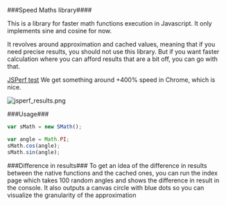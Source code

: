 ###Speed Maths library####

This is a library for faster math functions execution in Javascript. It only implements sine and cosine for now.

It revolves around approximation and cached values, meaning that if you need precise results, you should not use this library. But if you want faster calculation where you can afford results that are a bit off, you can go with that.

[JSPerf test](http://jsperf.com/smath-test/4) We get something around +400% speed in Chrome, which is nice.

![jsperf_results.png](http://malharhak.github.io/smath.js/assets/jsperf.png)

###Usage###

``` javascript
var sMath = new SMath();

var angle = Math.PI;
sMath.cos(angle);
sMath.sin(angle);
```

###Difference in results###
To get an idea of the difference in results between the native functions and the cached ones, you can run the index page which takes 100 random angles and shows the difference in result in the console. It also outputs a canvas circle with blue dots so you can visualize the granularity of the approximation

